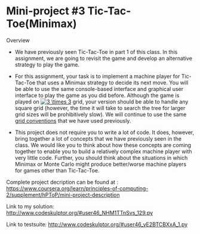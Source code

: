 # Mini-project #3 Tic-Tac-Toe(Minimax)

Overview
* We have previously seen Tic-Tac-Toe in part 1 of this class. In this assignment, we are going to revisit the game and develop an alternative strategy to play the game.

* For this assignment, your task is to implement a machine player for Tic-Tac-Toe that uses a Minimax strategy to decide its next move. You will be able to use the same console-based interface and graphical user interface to play the game as you did before. Although the game is played on <a href="https://www.codecogs.com/eqnedit.php?latex=3&space;\times&space;3" target="_blank"><img src="https://latex.codecogs.com/gif.latex?3&space;\times&space;3" title="3 \times 3" /></a> grid, your version should be able to handle any square grid (however, the time it will take to search the tree for larger grid sizes will be prohibitively slow). We will continue to use the same [grid conventions](https://www.coursera.org/learn/principles-of-computing-2/supplement/2DOSk/math-notes-on-grid-representations) that we have used previously.

* This project does not require you to write a lot of code. It does, however, bring together a lot of concepts that we have previously seen in the class. We would like you to think about how these concepts are coming together to enable you to build a relatively complex machine player with very little code. Further, you should think about the situations in which Minimax or Monte Carlo might produce better/worse machine players for games other than Tic-Tac-Toe.

Complete project decription can be found at : 
<https://www.coursera.org/learn/principles-of-computing-2/supplement/hPToP/mini-project-description>

Link to my solution:
<http://www.codeskulptor.org/#user46_NHM1TTnSvs_129.py>

Link to testsuite:
<http://www.codeskulptor.org/#user46_yE2BTCBXxA_1.py>